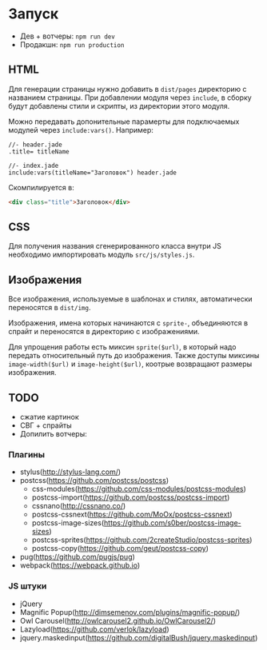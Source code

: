 # Запуск
- Дев + вотчеры: `npm run dev`
- Продакшн: `npm run production`

## HTML
Для генерации страницы нужно добавить в `dist/pages` директорию с 
названием страницы. При добавлении модуля через `include`, в сборку 
будут добавлены стили и скрипты, из директории этого модуля.

Можно передавать допонительные парамерты для подключаемых модулей через
`include:vars()`. Например:
```jade
//- header.jade
.title= titleName

//- index.jade
include:vars(titleName="Заголовок") header.jade
```
Скомпилируется в:
```html
<div class="title">Заголовок</div>
```

## CSS
Для получения названия сгенерированного класса внутри JS необходимо
импортировать модуль `src/js/styles.js`.

## Изображения
Все изображения, используемые в шаблонах и стилях, автоматически 
переносятся в `dist/img`. 

Изображения, имена которых начинаются с `sprite-`, объединяются в спрайт
и переносятся в директорию с изображениями.

Для упрощения работы есть миксин `sprite($url)`, в который надо передать
относительный путь до изображения. Также доступы миксины 
`image-width($url)` и `image-height($url)`, коотрые возвращают размеры 
изображения.

## TODO
- сжатие картинок
- СВГ + спрайты
- Допилить вотчеры:

### Плагины
- stylus(http://stylus-lang.com/)
- postcss(https://github.com/postcss/postcss)
    - css-modules(https://github.com/css-modules/postcss-modules)
    - postcss-import(https://github.com/postcss/postcss-import)
    - cssnano(http://cssnano.co/)
    - postcss-cssnext(https://github.com/MoOx/postcss-cssnext)
    - postcss-image-sizes(https://github.com/s0ber/postcss-image-sizes)
    - postcss-sprites(https://github.com/2createStudio/postcss-sprites)
    - postcss-copy(https://github.com/geut/postcss-copy)
- pug(https://github.com/pugjs/pug)
- webpack(https://webpack.github.io)

### JS штуки
- jQuery
- Magnific Popup(http://dimsemenov.com/plugins/magnific-popup/)
- Owl Carousel(http://owlcarousel2.github.io/OwlCarousel2/)
- Lazyload(https://github.com/verlok/lazyload)
- jquery.maskedinput(https://github.com/digitalBush/jquery.maskedinput)